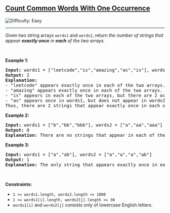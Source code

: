 <h2><a href="https://leetcode.com/problems/count-common-words-with-one-occurrence">Count Common Words With One Occurrence</a></h2> <img src='https://img.shields.io/badge/Difficulty-Easy-brightgreen' alt='Difficulty: Easy' /><hr><p>Given two string arrays <code>words1</code> and <code>words2</code>, return <em>the number of strings that appear <strong>exactly once</strong> in <b>each</b>&nbsp;of the two arrays.</em></p>

<p>&nbsp;</p>
<p><strong class="example">Example 1:</strong></p>

<pre>
<strong>Input:</strong> words1 = [&quot;leetcode&quot;,&quot;is&quot;,&quot;amazing&quot;,&quot;as&quot;,&quot;is&quot;], words2 = [&quot;amazing&quot;,&quot;leetcode&quot;,&quot;is&quot;]
<strong>Output:</strong> 2
<strong>Explanation:</strong>
- &quot;leetcode&quot; appears exactly once in each of the two arrays. We count this string.
- &quot;amazing&quot; appears exactly once in each of the two arrays. We count this string.
- &quot;is&quot; appears in each of the two arrays, but there are 2 occurrences of it in words1. We do not count this string.
- &quot;as&quot; appears once in words1, but does not appear in words2. We do not count this string.
Thus, there are 2 strings that appear exactly once in each of the two arrays.
</pre>

<p><strong class="example">Example 2:</strong></p>

<pre>
<strong>Input:</strong> words1 = [&quot;b&quot;,&quot;bb&quot;,&quot;bbb&quot;], words2 = [&quot;a&quot;,&quot;aa&quot;,&quot;aaa&quot;]
<strong>Output:</strong> 0
<strong>Explanation:</strong> There are no strings that appear in each of the two arrays.
</pre>

<p><strong class="example">Example 3:</strong></p>

<pre>
<strong>Input:</strong> words1 = [&quot;a&quot;,&quot;ab&quot;], words2 = [&quot;a&quot;,&quot;a&quot;,&quot;a&quot;,&quot;ab&quot;]
<strong>Output:</strong> 1
<strong>Explanation:</strong> The only string that appears exactly once in each of the two arrays is &quot;ab&quot;.
</pre>

<p>&nbsp;</p>
<p><strong>Constraints:</strong></p>

<ul>
	<li><code>1 &lt;= words1.length, words2.length &lt;= 1000</code></li>
	<li><code>1 &lt;= words1[i].length, words2[j].length &lt;= 30</code></li>
	<li><code>words1[i]</code> and <code>words2[j]</code> consists only of lowercase English letters.</li>
</ul>
